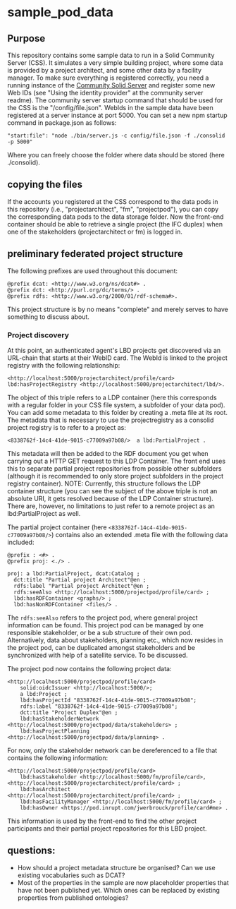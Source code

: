 ﻿# sample_pod_data
 ## Purpose
This repository contains some sample data to run in a Solid Community Server (CSS). It simulates a very simple building project, where some data is provided by a project architect, and some other data by a facility manager. To make sure everything is registered correctly, you need a running instance of the [Community Solid Server](https://github.com/solid/community-server) and register some new Web IDs (see "Using the identity provider" at the community server readme). The community server startup command that should be used for the CSS is the "/config/file.json". WebIds in the sample data have been registered at a server instance at port 5000. You can set a new npm startup command in package.json as follows:     

```"start:file": "node ./bin/server.js -c config/file.json -f ./consolid -p 5000"```

Where you can freely choose the folder where data should be stored (here ./consolid).

## copying the files
If the accounts you registered at the CSS correspond to the data pods in this repository (i.e., "projectarchitect", "fm", "projectpod"), you can copy the corresponding data pods to the data storage folder. Now the front-end container should be able to retrieve a single project (the IFC duplex) when one of the stakeholders (projectarchitect or fm) is logged in. 

## preliminary federated project structure
The following prefixes are used throughout this document:

```@prefix lbd: <https://lbdserver.org/vocabulary#>.
@prefix dcat: <http://www.w3.org/ns/dcat#> .
@prefix dct: <http://purl.org/dc/terms/> .
@prefix rdfs: <http://www.w3.org/2000/01/rdf-schema#>.
```

This project structure is by no means "complete" and merely serves to have something to discuss about.

### Project discovery
At this point, an authenticated agent's LBD projects get discovered via an URL-chain that starts at their WebID card. The WebId is linked to the project registry with the following relationship:

```<http://localhost:5000/projectarchitect/profile/card> lbd:hasProjectRegistry <http://localhost:5000/projectarchitect/lbd/>.```

The object of this triple refers to a LDP container (here this corresponds with a regular folder in your CSS file system, a subfolder of your data pod). You can add some metadata to this folder by creating a .meta file at its root. The metadata that is necessary to use the projectregistry as a consolid project registry is to refer to a project as:

```<8338762f-14c4-41de-9015-c77009a97b08/>  a lbd:PartialProject .```

This metadata will then be added to the RDF document you get when carrying out a HTTP GET request to this LDP Container. The front end uses this to separate partial project repositories from possible other subfolders (although it is recommended to only store project subfolders in the project registry container). NOTE: Currently, this structure follows the LDP container structure (you can see the subject of the above triple is not an absolute URI, it gets resolved because of the LDP Container structure). There are, however, no limitations to just refer to a remote project as an lbd:PartialProject as well. 

The partial project container (here `<8338762f-14c4-41de-9015-c77009a97b08/>`) contains also an extended .meta file with the following data included: 
```
@prefix : <#> .     
@prefix proj: <./> .

proj: a lbd:PartialProject, dcat:Catalog ;
  dct:title "Partial project Architect"@en ;
  rdfs:label "Partial project Architect"@en ;
  rdfs:seeAlso <http://localhost:5000/projectpod/profile/card> ;
  lbd:hasRDFContainer <graphs/> ;
  lbd:hasNonRDFContainer <files/> .
  ```

The `rdfs:seeAlso` refers to the project pod, where general project information can be found. This project pod can be managed by one responsible stakeholder, or be a sub structure of their own pod. Alternatively, data about stakeholders, planning etc., which now resides in the project pod, can be duplicated amongst stakeholders and be synchronized with help of a satellite service. To be discussed.
 
The project pod now contains the following project data: 

```
<http://localhost:5000/projectpod/profile/card>
    solid:oidcIssuer <http://localhost:5000/>;
    a lbd:Project ;
    lbd:hasProjectId "8338762f-14c4-41de-9015-c77009a97b08";
    rdfs:label "8338762f-14c4-41de-9015-c77009a97b08";
    dct:title "Project Duplex"@en ;
    lbd:hasStakeholderNetwork <http://localhost:5000/projectpod/data/stakeholders> ;
    lbd:hasProjectPlanning <http://localhost:5000/projectpod/data/planning> .
```

For now, only the stakeholder network can be dereferenced to a file that contains the following information: 

```
<http://localhost:5000/projectpod/profile/card> 
    lbd:hasStakeholder <http://localhost:5000/fm/profile/card>, <http://localhost:5000/projectarchitect/profile/card> ;
    lbd:hasArchitect <http://localhost:5000/projectarchitect/profile/card> ;
    lbd:hasFacilityManager <http://localhost:5000/fm/profile/card> ;
    lbd:hasOwner <https://pod.inrupt.com/jwerbrouck/profile/card#me> .
```

This information is used by the front-end to find the other project participants and their partial project repositories for this LBD project. 

## questions:
* How should a project metadata structure be organised? Can we use existing vocabularies such as DCAT? 
* Most of the properties in the sample are now placeholder properties that have not been published yet. Which ones can be replaced by existing properties from published ontologies?
